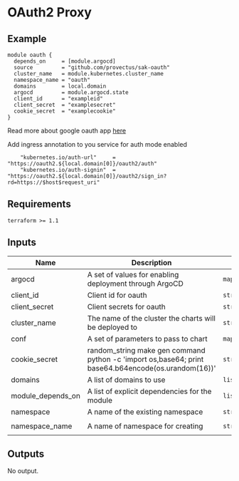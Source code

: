 # OAuth2 Proxy
## Example
``` hcl
module oauth {
  depends_on     = [module.argocd]
  source         = "github.com/provectus/sak-oauth"
  cluster_name   = module.kubernetes.cluster_name
  namespace_name = "oauth"
  domains        = local.domain
  argocd         = module.argocd.state
  client_id      = "exampleid"
  client_secret  = "examplesecret"
  cookie_secret  = "examplecookie"
}
```

Read more about google oauth app [here](https://docs.github.com/en/developers/apps/building-oauth-apps)


Add ingress annotation to you service for auth mode enabled
``` hcl
    "kubernetes.io/auth-url"     = "https://oauth2.${local.domain[0]}/oauth2/auth"
    "kubernetes.io/auth-signin"  = "https://oauth2.${local.domain[0]}/oauth2/sign_in?rd=https://$host$request_uri"
```
## Requirements

```
terraform >= 1.1
 ```

## Inputs

| Name | Description | Type | Default | Required |
|------|-------------|------|---------|:-----:|
| argocd | A set of values for enabling deployment through ArgoCD | `map(string)` | `{}` | no |
| client\_id | Client id for oauth | `string` | `""` | no |
| client\_secret | Client secrets for oauth | `string` | `""` | no |
| cluster\_name | The name of the cluster the charts will be deployed to | `string` | n/a | yes |
| conf | A set of parameters to pass to chart | `map` | `{}` | no |
| cookie\_secret | random\_string make gen command python -c 'import os,base64; print base64.b64encode(os.urandom(16))' | `string` | `""` | no |
| domains | A list of domains to use | `list(string)` | `[]` | no |
| module\_depends\_on | A list of explicit dependencies for the module | `list` | `[]` | no |
| namespace | A name of the existing namespace | `string` | `""` | no |
| namespace\_name | A name of namespace for creating | `string` | `"ingress-system"` | no |

## Outputs

No output.